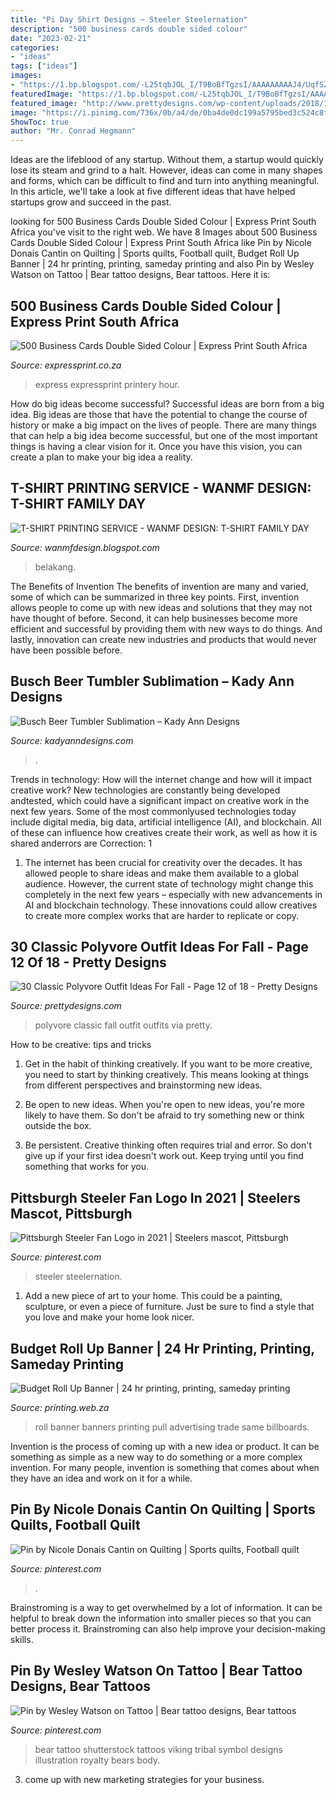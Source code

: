 ```yaml
---
title: "Pi Day Shirt Designs ~ Steeler Steelernation"
description: "500 business cards double sided colour"
date: "2023-02-21"
categories:
- "ideas"
tags: ["ideas"]
images:
- "https://1.bp.blogspot.com/-L25tqbJOL_I/T9BoBfTgzsI/AAAAAAAAAJ4/UqfSZ4IDVKo/s1600/B04.jpg"
featuredImage: "https://1.bp.blogspot.com/-L25tqbJOL_I/T9BoBfTgzsI/AAAAAAAAAJ4/UqfSZ4IDVKo/s1600/B04.jpg"
featured_image: "http://www.prettydesigns.com/wp-content/uploads/2018/11/30-classic-polyvore-outfit-ideas-for-fall-12.jpg"
image: "https://i.pinimg.com/736x/0b/a4/de/0ba4de0dc199a5795bed3c524c8ff621.jpg"
ShowToc: true
author: "Mr. Conrad Hegmann"
---
```



Ideas are the lifeblood of any startup. Without them, a startup would quickly lose its steam and grind to a halt. However, ideas can come in many shapes and forms, which can be difficult to find and turn into anything meaningful. In this article, we'll take a look at five different ideas that have helped startups grow and succeed in the past.

	

		
looking for 500 Business Cards Double Sided Colour | Express Print South Africa you've visit to the right web. We have 8 Images about 500 Business Cards Double Sided Colour | Express Print South Africa like Pin by Nicole Donais Cantin on Quilting | Sports quilts, Football quilt, Budget Roll Up Banner | 24 hr printing, printing, sameday printing and also Pin by Wesley Watson on Tattoo | Bear tattoo designs, Bear tattoos. Here it is:
		
    
## 500 Business Cards Double Sided Colour | Express Print South Africa

<img loading=lazy src="https://expressprint.co.za/wp-content/uploads/2020/01/express-print-17-768x512.jpg" onerror="this.onerror=null;this.src='https://tse4.mm.bing.net/th?id=OIP.qjGi3IpLEC8viPl_SOvRTQHaE8&amp;pid=15.1';" alt="500 Business Cards Double Sided Colour | Express Print South Africa">

_Source: expressprint.co.za_

>express expressprint printery hour. 

	

How do big ideas become successful?
Successful ideas are born from a big idea. Big ideas are those that have the potential to change the course of history or make a big impact on the lives of people. There are many things that can help a big idea become successful, but one of the most important things is having a clear vision for it. Once you have this vision, you can create a plan to make your big idea a reality.

    
## T-SHIRT PRINTING SERVICE - WANMF DESIGN: T-SHIRT FAMILY DAY

<img loading=lazy src="https://1.bp.blogspot.com/-L25tqbJOL_I/T9BoBfTgzsI/AAAAAAAAAJ4/UqfSZ4IDVKo/s1600/B04.jpg" onerror="this.onerror=null;this.src='https://tse2.mm.bing.net/th?id=OIP.uM717NXq7zHlFRQNTrkoDQHaJ4&amp;pid=15.1';" alt="T-SHIRT PRINTING SERVICE - WANMF DESIGN: T-SHIRT FAMILY DAY">

_Source: wanmfdesign.blogspot.com_

>belakang. 

	

The Benefits of Invention
The benefits of invention are many and varied, some of which can be summarized in three key points. First, invention allows people to come up with new ideas and solutions that they may not have thought of before. Second, it can help businesses become more efficient and successful by providing them with new ways to do things. And lastly, innovation can create new industries and products that would never have been possible before.

    
## Busch Beer Tumbler Sublimation – Kady Ann Designs

<img loading=lazy src="https://cdn.shopify.com/s/files/1/0441/3928/2594/products/svsdvva_1024x1024.png?v=1618598637" onerror="this.onerror=null;this.src='https://tse2.mm.bing.net/th?id=OIP.KX7W-JpeC_Yn-nevDhilqAHaF7&amp;pid=15.1';" alt="Busch Beer Tumbler Sublimation – Kady Ann Designs">

_Source: kadyanndesigns.com_

>. 

	

Trends in technology: How will the internet change and how will it impact creative work?
New technologies are constantly being developed andtested, which could have a significant impact on creative work in the next few years. Some of the most commonlyused technologies today include digital media, big data, artificial intelligence (AI), and blockchain. All of these can influence how creatives create their work, as well as how it is shared anderrors are Correction: 1
1) The internet has been crucial for creativity over the decades. It has allowed people to share ideas and make them available to a global audience. However, the current state of technology might change this completely in the next few years – especially with new advancements in AI and blockchain technology. These innovations could allow creatives to create more complex works that are harder to replicate or copy.

    
## 30 Classic Polyvore Outfit Ideas For Fall - Page 12 Of 18 - Pretty Designs

<img loading=lazy src="http://www.prettydesigns.com/wp-content/uploads/2018/11/30-classic-polyvore-outfit-ideas-for-fall-12.jpg" onerror="this.onerror=null;this.src='https://tse4.mm.bing.net/th?id=OIP.ooLJVDS-O7vE4Gv47kvZzAHaJ4&amp;pid=15.1';" alt="30 Classic Polyvore Outfit Ideas For Fall - Page 12 of 18 - Pretty Designs">

_Source: prettydesigns.com_

>polyvore classic fall outfit outfits via pretty. 

	

How to be creative: tips and tricks
1. Get in the habit of thinking creatively. If you want to be more creative, you need to start by thinking creatively. This means looking at things from different perspectives and brainstorming new ideas.
2. Be open to new ideas. When you're open to new ideas, you're more likely to have them. So don't be afraid to try something new or think outside the box.

3. Be persistent. Creative thinking often requires trial and error. So don't give up if your first idea doesn't work out. Keep trying until you find something that works for you.

    
## Pittsburgh Steeler Fan Logo In 2021 | Steelers Mascot, Pittsburgh

<img loading=lazy src="https://i.pinimg.com/736x/aa/36/8f/aa368ffc2a7dc53ae407b5cf65107515.jpg" onerror="this.onerror=null;this.src='https://tse1.mm.bing.net/th?id=OIP.TlTWlmp8wtt1NemnsfXznwHaJ3&amp;pid=15.1';" alt="Pittsburgh Steeler Fan Logo in 2021 | Steelers mascot, Pittsburgh">

_Source: pinterest.com_

>steeler steelernation. 

	

1. Add a new piece of art to your home. This could be a painting, sculpture, or even a piece of furniture. Just be sure to find a style that you love and make your home look nicer.

    
## Budget Roll Up Banner | 24 Hr Printing, Printing, Sameday Printing

<img loading=lazy src="https://www.printing.web.za/wp-content/uploads/2017/05/roll-up-banner.jpeg" onerror="this.onerror=null;this.src='https://tse2.mm.bing.net/th?id=OIP.52Dimpij8KC58foZPd2CJQHaHa&amp;pid=15.1';" alt="Budget Roll Up Banner | 24 hr printing, printing, sameday printing">

_Source: printing.web.za_

>roll banner banners printing pull advertising trade same billboards. 

	

Invention is the process of coming up with a new idea or product. It can be something as simple as a new way to do something or a more complex invention. For many people, invention is something that comes about when they have an idea and work on it for a while.

    
## Pin By Nicole Donais Cantin On Quilting | Sports Quilts, Football Quilt

<img loading=lazy src="https://i.pinimg.com/736x/31/93/96/31939693ec320dacd849bb0f8700985f--patriots-football-new-england-patriots.jpg" onerror="this.onerror=null;this.src='https://tse4.mm.bing.net/th?id=OIP.xCGO1VKfR6R2WKVX9YqohgDhEs&amp;pid=15.1';" alt="Pin by Nicole Donais Cantin on Quilting | Sports quilts, Football quilt">

_Source: pinterest.com_

>. 

	

Brainstroming is a way to get overwhelmed by a lot of information. It can be helpful to break down the information into smaller pieces so that you can better process it. Brainstroming can also help improve your decision-making skills.

    
## Pin By Wesley Watson On Tattoo | Bear Tattoo Designs, Bear Tattoos

<img loading=lazy src="https://i.pinimg.com/736x/0b/a4/de/0ba4de0dc199a5795bed3c524c8ff621.jpg" onerror="this.onerror=null;this.src='https://tse2.mm.bing.net/th?id=OIP.yvxFBh2bz6KUcbmde9AdzQHaLL&amp;pid=15.1';" alt="Pin by Wesley Watson on Tattoo | Bear tattoo designs, Bear tattoos">

_Source: pinterest.com_

>bear tattoo shutterstock tattoos viking tribal symbol designs illustration royalty bears body. 

	

3. come up with new marketing strategies for your business.

